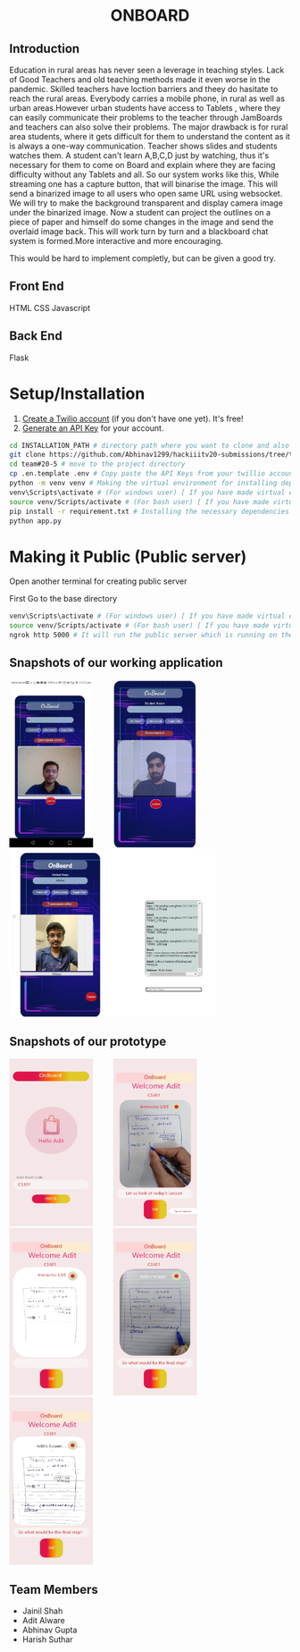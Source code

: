 <div align="center" ><h1> ONBOARD </h1></div>

## Introduction
Education in rural areas has never seen a leverage in teaching styles.
Lack of Good Teachers and old teaching methods made it even worse in the pandemic.
Skilled teachers have loction barriers and theey do hasitate to reach the rural areas.
Everybody carries a mobile phone, in rural as well as urban areas.However urban students have access to Tablets , 
where they can easily communicate their problems to the teacher  through JamBoards and teachers can also solve their problems.
The major drawback is for rural area students, where it gets difficult for them to understand the content as it is always a one-way communication.
Teacher shows slides and students watches them.
A student can't learn A,B,C,D just by watching, thus it's necessary for them to come on Board and explain where they are facing difficulty without any Tablets and all.
So our system works like this,
While streaming one has a capture button, that will binarise the image.
This will send a binarized image to all users who open same URL using websocket.
We will try to make the background transparent and display camera image under the binarized image.
Now a student can project the outlines on a piece of paper and himself do some changes in the image and send the overlaid image back.
This will work turn by turn and a blackboard chat system is formed.More interactive and more encouraging.

This would be hard to implement completly, but can be given a good try.

## Front End
HTML CSS Javascript

## Back End
Flask

# Setup/Installation

1. [Create a Twilio account](https://www.twilio.com) (if you don't have one yet). It's free!
2. [Generate an API Key](https://www.twilio.com/console/project/api-keys) for your account.

```bash
cd INSTALLATION_PATH # directory path where you want to clone and also the directory where you will write solutions
git clone https://github.com/Abhinav1299/hackiiitv20-submissions/tree/team%2320 # or u can download and extact the zip file
cd team#20-5 # move to the project directory
cp .en.template .env # Copy paste the API Keys from your twillio account
python -m venv venv # Making the virtual environment for installing dependencies(Optional) 
venv\Scripts\activate # (For windows user) [ If you have made virtual environment ]
source venv/Scripts/activate # (For bash user) [ If you have made virtual environment ]
pip install -r requirement.txt # Installing the necessary dependencies 
python app.py 
```

# Making it Public (Public server)
Open another terminal for creating public server

First Go to the base directory 
```bash
venv\Scripts\activate # (For windows user) [ If you have made virtual environment ]
source venv/Scripts/activate # (For bash user) [ If you have made virtual environment ]
ngrok http 5000 # It will run the public server which is running on the localhost 5000 
```


## Snapshots of our working application

<!-- ![output](final.jpeg|width=100) -->


<img src="final.jpeg" width="150" height="300">&emsp;  &emsp; <img src="final1.jpeg" width="150" height="300"> &emsp;  &emsp; <img src="final3.jpeg" width="370" height="300">


## Snapshots of our prototype

<img src="prototype1.jpeg" width="150" height="300">&emsp;  &emsp; <img src="prototype2.jpeg" width="150" height="300"> &emsp;  &emsp; <img src="prototype3.jpeg" width="150" height="300">&emsp;  &emsp; <img src="prototype4.jpeg" width="150" height="300">&emsp;  &emsp; <img src="prototype5.jpeg" width="150" height="300">



## Team Members

* Jainil Shah
* Adit Alware
* Abhinav Gupta
* Harish Suthar
